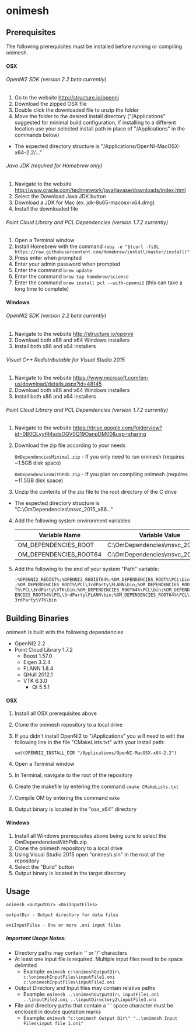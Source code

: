 # onimesh

## Prerequisites
The following prerequisites must be installed before running or compiling onimesh.

#### OSX
###### OpenNI2 SDK (version 2.2 beta currently)
1. Go to the website http://structure.io/openni
2. Download the zipped OSX file
3. Double click the downloaded file to unzip the folder
4. Move the folder to the desired install directory ("/Applications" suggested for minimal build configuration, if installing to a different location use your selected install path in place of "/Applications" in the commands below)
  * The expected directory structure is "/Applications/OpenNI-MacOSX-x64-2.2/..."

###### Java JDK (required for Homebrew only)
1. Navigate to the website http://www.oracle.com/technetwork/java/javase/downloads/index.html
2. Select the Download Java JDK button
3. Download a JDK for Mac (ex. jdk-8u65-macosx-x64.dmg)
4. Install the downloaded file

###### Point Cloud Library and PCL Dependencies (version 1.7.2 currently)
1. Open a Terminal window
2. Install Homebrew with the command `ruby -e "$(curl -fsSL https://raw.githubusercontent.com/Homebrew/install/master/install)"`
3. Press enter when prompted
4. Enter your admin password when prompted
5. Enter the command `brew update`
6. Enter the command `brew tap homebrew/science`
7. Enter the command `brew install pcl --with-openni2` (this can take a long time to complete)

#### Windows
###### OpenNI2 SDK (version 2.2 beta currently)
1. Navigate to the website http://structure.io/openni
2. Download both x86 and x64 Windows installers
3. Install both x86 and x64 installers

###### Visual C++ Redistributable for Visual Studio 2015
1. Navigate to the website https://www.microsoft.com/en-us/download/details.aspx?id=48145
2. Download both x86 and x64 Windows installers
3. Install both x86 and x64 installers

###### Point Cloud Library and PCL Dependencies (version 1.7.2 currently)
1. Navigate to the website https://drive.google.com/folderview?id=0B0QLyytR4adsOGV0Q19OanpDM00&usp=sharing
2. Download the zip file according to your needs

	`OmDependenciesMinimal.zip` - If you only need to run onimesh (requires ~1.5GB disk space)
	
	`OmDependenciesWithPdb.zip` - If you plan on compiling onimesh (requires ~11.5GB disk space)

3. Unzip the contents of the zip file to the root directory of the C drive
  * The expected directory structure is "C:\OmDependencies\msvc_2015_x86\..."
4. Add the following system environment variables

    | Variable Name  | Variable Value |
    | ------------- | ------------- |
    | OM_DEPENDENCIES_ROOT  | C:\OmDependencies\msvc_2015_x86 |
    | OM_DEPENDENCIES_ROOT64  | C:\OmDependencies\msvc_2015_x64 |

5. Add the following to the end of your system "Path" variable:

	`;%OPENNI2_REDIST%;%OPENNI2_REDIST64%;%OM_DEPENDENCIES_ROOT%\PCL\bin;%OM_DEPENDENCIES_ROOT%\PCL\3rdParty\FLANN\bin;%OM_DEPENDENCIES_ROOT%\PCL\3rdParty\VTK\bin;%OM_DEPENDENCIES_ROOT64%\PCL\bin;%OM_DEPENDENCIES_ROOT64%\PCL\3rdParty\FLANN\bin;%OM_DEPENDENCIES_ROOT64%\PCL\3rdParty\VTK\bin`

## Building Binaries
onimesh is built with the following dependencies
* OpenNI2 2.2
* Point Cloud Library 1.7.2
  * Boost 1.57.0
  * Eigen 3.2.4
  * FLANN 1.8.4
  * QHull 2012.1
  * VTK 6.3.0
    * Qt 5.5.1

#### OSX
1. Install all OSX prerequisites above
2. Clone the onimesh repository to a local drive
3. If you didn't install OpenNI2 to "/Applications" you will need to edit the following line in the file "CMakeLists.txt" with your install path:

    `set(OPENNI2_INSTALL_DIR "/Applications/OpenNI-MacOSX-x64-2.2")`

4. Open a Terminal window
5. In Terminal, navigate to the root of the repository
6. Create the makefile by entering the command `cmake CMakeLists.txt`
7. Compile OM by entering the command `make`
7. Output binary is located in the "osx_x64" directory

#### Windows
1. Install all Windows prerequisites above being sure to select the OmDependenciesWithPdb.zip
2. Clone the onimesh repository to a local drive
3. Using Visual Studio 2015 open "onimesh.sln" in the root of the repository
4. Select the "Build" button
5. Output binary is located in the target directory

## Usage
`onimesh <outputDir> <OniInputFiles>`

    outputDir - Output directory for data files

    oniInputFiles - One or more .oni input files

##### Important Usage Notes:
* Directory paths may contain '\' or '/' characters
* At least one input file is required. Multiple input files need to be space delimited
  * Example: `onimesh c:\onimeshOutputDir\ c:\onimeshInputFiles\inputFile1.oni c:\onimeshInputFiles\inputFile2.oni`
* Output Directory and Input files may contain relative paths
  * Example: `onimesh ..\onimeshOutputDir\ inputFile1.oni ..\inputFile2.oni ..\inputDirectory2\inputFile3.oni`
* File and directory paths that contain a ' ' space character must be enclosed in double quotation marks
  * Example: `onimesh "c:\onimesh Output Dir\" "..\onimesh Input Files\input file 1.oni"`

